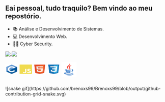 ## Eai pessoal, tudo traquilo? Bem vindo ao meu repostório.
- 📚 Análise e Desenvolvimento de Sistemas.
- 💻 Desenvolvimento Web.
- 🕵️‍♂️ Cyber Security.

<a href="https://github.com/anuraghazra/github-readme-stats">
  <img height=180 align="center" src="https://github-readme-stats.vercel.app/api?username=brenoxs99&theme=algolia&icons=true" />
</a>
<a href="https://github.com/brenoxs99/convoychat">
  <img height=180 align="center" src="https://github-readme-stats.vercel.app/api/top-langs?username=brenoxs99&layout=compact&langs_count=8&card_width=320&theme=algolia" />
</a>

<div style="display: inline_block""><br>
  <img align="center" alt="Breno-C" height="30" width="40" src="https://raw.githubusercontent.com/devicons/devicon/master/icons/c/c-original.svg" title="C">
  <img align="center" alt="Breno-Js" height="30" width="40" src="https://raw.githubusercontent.com/devicons/devicon/master/icons/javascript/javascript-plain.svg" title="JavaScript">
  <img align="center" alt="Breno-HTML" height="30" width="40" src="https://raw.githubusercontent.com/devicons/devicon/master/icons/html5/html5-original.svg" title="HTML5">
  <img align="center" alt="Breno-CSS" height="30" width="40" src="https://raw.githubusercontent.com/devicons/devicon/master/icons/css3/css3-original.svg" title="CSS3">
  <img align="center" alt="Breno-CSS" height="46" width="47" src="https://raw.githubusercontent.com/brenoxs99/cheats-gta-sanandreas/main/img/icone.svg" title="Java">
</div>

##

<div> 
  ![snake gif](https://github.com/brenoxs99/Brenoxs99/blob/output/github-contribution-grid-snake.svg)
</div>
